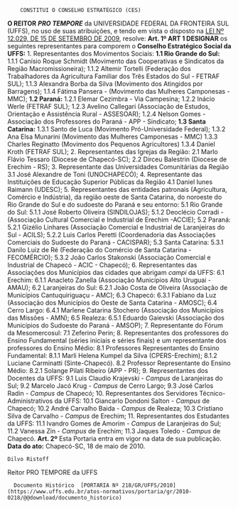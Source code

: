         CONSTITUI O CONSELHO ESTRATÉGICO (CES)  

 **O REITOR**   ***PRO TEMPORE***  da UNIVERSIDADE FEDERAL DA FRONTEIRA SUL (UFFS), no uso de suas atribuições, e tendo em vista o disposto na [LEI Nº 12.029, DE 15 DE SETEMBRO DE 2009](http://www.planalto.gov.br/ccivil_03/_Ato2007-2010/2009/Lei/L12029.htm), resolve:  **Art. 1º ART 1 DESIGNAR**  os seguintes representantes para comporem o **Conselho Estratégico Social da UFFS:** 1. Representantes dos Movimentos Sociais: **1.1 Rio Grande do Sul:** 1.1.1 Canísio Roque Schmidt (Movimento das Cooperativas e Sindicatos da Região Macromissioneira); 1.1.2 Altemir Tortelli (Federação dos Trabalhadores da Agricultura Familiar dos Três Estados do Sul - FETRAF SUL); 1.1.3 Alexandra Borba da Silva (Movimento dos Atingidos por Barragens); 1.1.4 Fátima Pansera - (Movimento das Mulheres Camponesas - MMC); **1.2 Paraná:** 1.2.1 Elemar Cezimbra - Via Campesina; 1.2.2 Inácio Werle (FETRAF SUL); 1.2.3 Avelino Callegari (Associação de Estudos, Orientação e Assistência Rural - ASSESOAR); 1.2.4 Nelson Gomes - Associação dos Professores do Paraná - APP - Sindicato; **1.3 Santa Catarina:** 1.3.1 Santo de Luca (Movimento Pró-Universidade Federal); 1.3.2 Ana Elsa Munarini (Movimento das Mulheres Camponesas - MMC) 1.3.3 Charles Reginatto (Movimento dos Pequenos Agricultores) 1.3.4 Daniel Kroth (FETRAF SUL); 2. Representantes das Igrejas da Região: 2.1 Marlo Flávio Tessaro (Diocese de Chapecó-SC); 2.2 Dirceu Balestrin (Diocese de Erechim - RS); 3. Representante das Universidades Comunitárias da Região 3.1 José Alexandre de Toni (UNOCHAPECÓ); 4. Representante das Instituições de Educação Superior Públicas da Região 4.1 Daniel Iunes Raimann (UDESC); 5. Representantes das entidades patronais (Agricultura, Comércio e Indústria), da região oeste de Santa Catarina, do noroeste do Rio Grande do Sul e do sudoeste do Paraná e seu entorno: 5.1 Rio Grande do Sul: 5.1.1 José Roberto Oliveira (SINDILOJAS); 5.1.2 Deoclécio Corradi - (Associação Cultural Comercial e Industrial de Erechim -ACCIE); 5.2 Paraná: 5.2.1 Gizélio Linhares (Associação Comercial e Industrial de Laranjeiras do Sul - ACILS); 5.2.2 Luis Carlos Peretti (Coordenadoria das Associações Comerciais do Sudoeste do Paraná - CACISPAR); 5.3 Santa Catarina: 5.3.1 Danilo Luiz de Ré (Federação do Comércio de Santa Catarina - FECOMÉRCIO); 5.3.2 João Carlos Stakonski (Associação Comercial e Industrial de Chapecó - ACIC - Chapecó); 6. Representantes das Associações dos Municípios das cidades que abrigam *campi*  da UFFS: 6.1 Erechim: 6.1.1 Anacleto Zanella (Associação Municípios Alto Uruguai - AMAU); 6.2 Laranjeiras do Sul: 6.2.1 João Costa de Oliveira (Associação de Municípios Cantuquiriguaçu - AMC); 6.3 Chapecó: 6.3.1 Fabiano da Luz (Associação dos Municípios do Oeste de Santa Catarina - AMOSC); 6.4 Cerro Largo: 6.4.1 Marlene Catarina Stochero (Associação dos Municípios das Missões - AMN); 6.5 Realeza: 6.5.1 Eduardo Gaievski (Associação dos Municípios do Sudoeste do Paraná - AMSOP); 7. Representante do Fórum da Mesomercosul: 7.1 Zeferino Perin; 8. Representantes dos professores do Ensino Fundamental (séries iniciais e séries finais) e um representante dos professores do Ensino Médio: 8.1 Professores Representantes do Ensino Fundamental: 8.1.1 Marli Helena Kumpel da Silva (CPERS-Erechim); 8.1.2 Luciane Carminatti (Sinte-Chapecó). 8.2 Professor Representante do Ensino Médio: 8.2.1 Solange Pilati Ribeiro (APP - PR); 9. Representantes dos Docentes da UFFS: 9.1 Luis Claudio Krajevski - *Campus*  de Laranjeiras do Sul; 9.2 Marcelo Jacó Krug - *Campus*  de Cerro Largo; 9.3 José Carlos Radin - *Campus*  de Chapecó; 10. Representantes dos Servidores Técnico-Administrativos da UFFS: 10.1 Giancarlo Dondoni Salton - *Campus*  de Chapecó; 10.2 André Carvalho Baida - *Campus*  de Realeza; 10.3 Cristiano Silva de Carvalho - *Campus*  de Erechim; 11. Representantes dos Estudantes da UFFS: 11.1 Ivandro Gomes de Amorim - *Campus*  de Laranjeiras do Sul; 11.2 Vanessa Zin - *Campus*  de Erechim; 11.3 Jaques Toledo - *Campus*  de Chapecó.   **Art. 2º**  Esta Portaria entra em vigor na data de sua publicação.        **Data do ato:** Chapecó-SC, 18 de maio de 2010.   
 

    Dilvo Ristoff   
 Reitor PRO TEMPORE da UFFS 

      Documento Histórico  [PORTARIA Nº 218/GR/UFFS/2010](https://www.uffs.edu.br/atos-normativos/portaria/gr/2010-0218/@@download/documento_historico)     
      